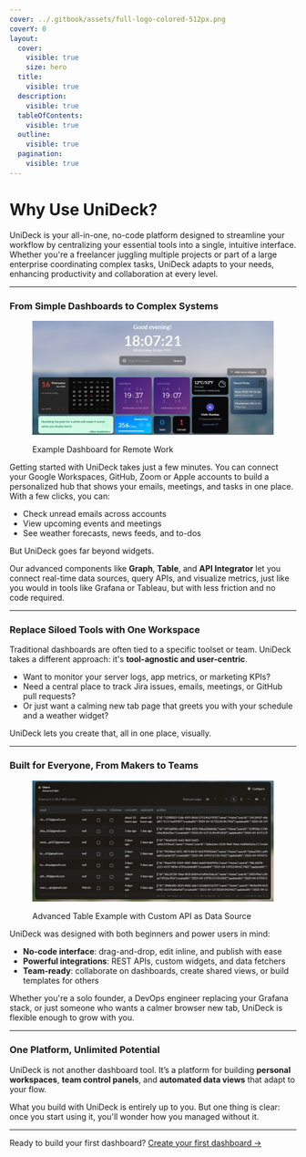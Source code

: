 ```yaml
---
cover: ../.gitbook/assets/full-logo-colored-512px.png
coverY: 0
layout:
  cover:
    visible: true
    size: hero
  title:
    visible: true
  description:
    visible: true
  tableOfContents:
    visible: true
  outline:
    visible: true
  pagination:
    visible: true
---
```


# Why Use UniDeck?

UniDeck is your all-in-one, no-code platform designed to streamline your workflow by centralizing your essential tools into a single, intuitive interface. Whether you're a freelancer juggling multiple projects or part of a large enterprise coordinating complex tasks, UniDeck adapts to your needs, enhancing productivity and collaboration at every level.&#x20;

***

### From Simple Dashboards to Complex Systems

<figure><img src="../.gitbook/assets/image (1) (1).png" alt=""><figcaption><p>Example Dashboard for Remote Work</p></figcaption></figure>

Getting started with UniDeck takes just a few minutes. You can connect your Google Workspaces, GitHub, Zoom or Apple accounts to build a personalized hub that shows your emails, meetings, and tasks in one place. With a few clicks, you can:

* Check unread emails across accounts
* View upcoming events and meetings
* See weather forecasts, news feeds, and to-dos

But UniDeck goes far beyond widgets.

Our advanced components like **Graph**, **Table**, and **API Integrator** let you connect real-time data sources, query APIs, and visualize metrics, just like you would in tools like Grafana or Tableau, but with less friction and no code required.

***

### Replace Siloed Tools with One Workspace

Traditional dashboards are often tied to a specific toolset or team. UniDeck takes a different approach: it's **tool-agnostic and user-centric**.

* Want to monitor your server logs, app metrics, or marketing KPIs?
* Need a central place to track Jira issues, emails, meetings, or GitHub pull requests?
* Or just want a calming new tab page that greets you with your schedule and a weather widget?

UniDeck lets you create that, all in one place, visually.

***

### Built for Everyone, From Makers to Teams

<figure><img src="../.gitbook/assets/image (2) (1).png" alt=""><figcaption><p>Advanced Table Example with Custom API as Data Source</p></figcaption></figure>

UniDeck was designed with both beginners and power users in mind:

* **No-code interface**: drag-and-drop, edit inline, and publish with ease
* **Powerful integrations**: REST APIs, custom widgets, and data fetchers
* **Team-ready**: collaborate on dashboards, create shared views, or build templates for others

Whether you're a solo founder, a DevOps engineer replacing your Grafana stack, or just someone who wants a calmer browser new tab, UniDeck is flexible enough to grow with you.

***

### One Platform, Unlimited Potential

UniDeck is not another dashboard tool. It’s a platform for building **personal workspaces**, **team control panels**, and **automated data views** that adapt to your flow.

What you build with UniDeck is entirely up to you. But one thing is clear: once you start using it, you'll wonder how you managed without it.

***

Ready to build your first dashboard? [Create your first dashboard →](https://dash.unideck.app)

